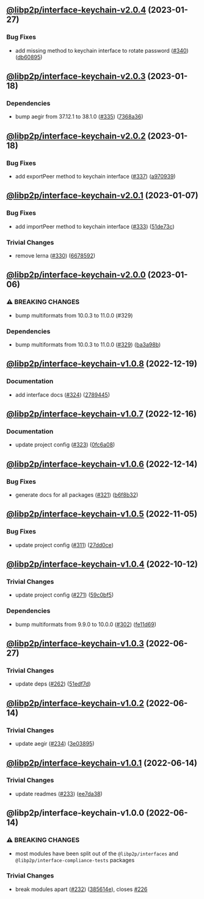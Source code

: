 ## [@libp2p/interface-keychain-v2.0.4](https://github.com/libp2p/js-libp2p-interfaces/compare/@libp2p/interface-keychain-v2.0.3...@libp2p/interface-keychain-v2.0.4) (2023-01-27)


### Bug Fixes

* add missing method to keychain interface to rotate password ([#340](https://github.com/libp2p/js-libp2p-interfaces/issues/340)) ([db60895](https://github.com/libp2p/js-libp2p-interfaces/commit/db60895f9b86f627b1cb5c1bcabff69398e34b93))

## [@libp2p/interface-keychain-v2.0.3](https://github.com/libp2p/js-libp2p-interfaces/compare/@libp2p/interface-keychain-v2.0.2...@libp2p/interface-keychain-v2.0.3) (2023-01-18)


### Dependencies

* bump aegir from 37.12.1 to 38.1.0 ([#335](https://github.com/libp2p/js-libp2p-interfaces/issues/335)) ([7368a36](https://github.com/libp2p/js-libp2p-interfaces/commit/7368a363423a08e8fa247dcb76ea13e4cf030d65))

## [@libp2p/interface-keychain-v2.0.2](https://github.com/libp2p/js-libp2p-interfaces/compare/@libp2p/interface-keychain-v2.0.1...@libp2p/interface-keychain-v2.0.2) (2023-01-18)


### Bug Fixes

* add exportPeer method to keychain interface ([#337](https://github.com/libp2p/js-libp2p-interfaces/issues/337)) ([a970939](https://github.com/libp2p/js-libp2p-interfaces/commit/a970939ee685c1fd8ba2121e04f8a7cff5b953ca))

## [@libp2p/interface-keychain-v2.0.1](https://github.com/libp2p/js-libp2p-interfaces/compare/@libp2p/interface-keychain-v2.0.0...@libp2p/interface-keychain-v2.0.1) (2023-01-07)


### Bug Fixes

* add importPeer method to keychain interface ([#333](https://github.com/libp2p/js-libp2p-interfaces/issues/333)) ([51de73c](https://github.com/libp2p/js-libp2p-interfaces/commit/51de73c85f72151d1b9e5f3248d757512d40659b))


### Trivial Changes

* remove lerna ([#330](https://github.com/libp2p/js-libp2p-interfaces/issues/330)) ([6678592](https://github.com/libp2p/js-libp2p-interfaces/commit/6678592dd0cf601a2671852f9d2a0aff5dee2b18))

## [@libp2p/interface-keychain-v2.0.0](https://github.com/libp2p/js-libp2p-interfaces/compare/@libp2p/interface-keychain-v1.0.8...@libp2p/interface-keychain-v2.0.0) (2023-01-06)


### ⚠ BREAKING CHANGES

* bump multiformats from 10.0.3 to 11.0.0 (#329)

### Dependencies

* bump multiformats from 10.0.3 to 11.0.0 ([#329](https://github.com/libp2p/js-libp2p-interfaces/issues/329)) ([ba3a98b](https://github.com/libp2p/js-libp2p-interfaces/commit/ba3a98be61e3cf0996fefbd3004e974bb41ad2f0))

## [@libp2p/interface-keychain-v1.0.8](https://github.com/libp2p/js-libp2p-interfaces/compare/@libp2p/interface-keychain-v1.0.7...@libp2p/interface-keychain-v1.0.8) (2022-12-19)


### Documentation

* add interface docs ([#324](https://github.com/libp2p/js-libp2p-interfaces/issues/324)) ([2789445](https://github.com/libp2p/js-libp2p-interfaces/commit/278944594c24e1a3c4b3624a35680d69166546d7))

## [@libp2p/interface-keychain-v1.0.7](https://github.com/libp2p/js-libp2p-interfaces/compare/@libp2p/interface-keychain-v1.0.6...@libp2p/interface-keychain-v1.0.7) (2022-12-16)


### Documentation

* update project config ([#323](https://github.com/libp2p/js-libp2p-interfaces/issues/323)) ([0fc6a08](https://github.com/libp2p/js-libp2p-interfaces/commit/0fc6a08e9cdcefe361fe325281a3a2a03759ff59))

## [@libp2p/interface-keychain-v1.0.6](https://github.com/libp2p/js-libp2p-interfaces/compare/@libp2p/interface-keychain-v1.0.5...@libp2p/interface-keychain-v1.0.6) (2022-12-14)


### Bug Fixes

* generate docs for all packages ([#321](https://github.com/libp2p/js-libp2p-interfaces/issues/321)) ([b6f8b32](https://github.com/libp2p/js-libp2p-interfaces/commit/b6f8b32a920c15a28fe021e6050e31aaae89d518))

## [@libp2p/interface-keychain-v1.0.5](https://github.com/libp2p/js-libp2p-interfaces/compare/@libp2p/interface-keychain-v1.0.4...@libp2p/interface-keychain-v1.0.5) (2022-11-05)


### Bug Fixes

* update project config ([#311](https://github.com/libp2p/js-libp2p-interfaces/issues/311)) ([27dd0ce](https://github.com/libp2p/js-libp2p-interfaces/commit/27dd0ce3c249892ac69cbb24ddaf0b9f32385e37))

## [@libp2p/interface-keychain-v1.0.4](https://github.com/libp2p/js-libp2p-interfaces/compare/@libp2p/interface-keychain-v1.0.3...@libp2p/interface-keychain-v1.0.4) (2022-10-12)


### Trivial Changes

* update project config ([#271](https://github.com/libp2p/js-libp2p-interfaces/issues/271)) ([59c0bf5](https://github.com/libp2p/js-libp2p-interfaces/commit/59c0bf5e0b05496fca2e4902632b61bb41fad9e9))


### Dependencies

* bump multiformats from 9.9.0 to 10.0.0 ([#302](https://github.com/libp2p/js-libp2p-interfaces/issues/302)) ([fe11d69](https://github.com/libp2p/js-libp2p-interfaces/commit/fe11d69b6aca3dd6ef6053bec27b534ec9908aa1))

## [@libp2p/interface-keychain-v1.0.3](https://github.com/libp2p/js-libp2p-interfaces/compare/@libp2p/interface-keychain-v1.0.2...@libp2p/interface-keychain-v1.0.3) (2022-06-27)


### Trivial Changes

* update deps ([#262](https://github.com/libp2p/js-libp2p-interfaces/issues/262)) ([51edf7d](https://github.com/libp2p/js-libp2p-interfaces/commit/51edf7d9b3765a6f75c915b1483ea345d0133a41))

## [@libp2p/interface-keychain-v1.0.2](https://github.com/libp2p/js-libp2p-interfaces/compare/@libp2p/interface-keychain-v1.0.1...@libp2p/interface-keychain-v1.0.2) (2022-06-14)


### Trivial Changes

* update aegir ([#234](https://github.com/libp2p/js-libp2p-interfaces/issues/234)) ([3e03895](https://github.com/libp2p/js-libp2p-interfaces/commit/3e038959ecab6cfa3585df9ee179c0af7a61eda5))

## [@libp2p/interface-keychain-v1.0.1](https://github.com/libp2p/js-libp2p-interfaces/compare/@libp2p/interface-keychain-v1.0.0...@libp2p/interface-keychain-v1.0.1) (2022-06-14)


### Trivial Changes

* update readmes ([#233](https://github.com/libp2p/js-libp2p-interfaces/issues/233)) ([ee7da38](https://github.com/libp2p/js-libp2p-interfaces/commit/ee7da38dccc08160d26c8436df8739ce7e0b340e))

## @libp2p/interface-keychain-v1.0.0 (2022-06-14)


### ⚠ BREAKING CHANGES

* most modules have been split out of the `@libp2p/interfaces` and `@libp2p/interface-compliance-tests` packages

### Trivial Changes

* break modules apart ([#232](https://github.com/libp2p/js-libp2p-interfaces/issues/232)) ([385614e](https://github.com/libp2p/js-libp2p-interfaces/commit/385614e772329052ab17415c8bd421f65b01a61b)), closes [#226](https://github.com/libp2p/js-libp2p-interfaces/issues/226)
